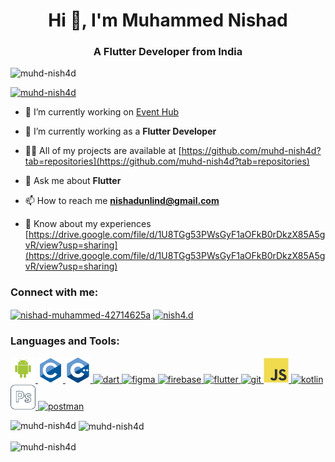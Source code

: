 <h1 align="center">Hi 👋, I'm Muhammed Nishad</h1>
<h3 align="center">A Flutter Developer from India</h3>

<p align="left"> <img src="https://komarev.com/ghpvc/?username=muhd-nish4d&label=Profile%20views&color=0e75b6&style=flat" alt="muhd-nish4d" /> </p>

<p align="left"> <a href="https://github.com/ryo-ma/github-profile-trophy"><img src="https://github-profile-trophy.vercel.app/?username=muhd-nish4d" alt="muhd-nish4d" /></a> </p>

- 🔭 I’m currently working on [Event Hub](https://github.com/muhd-nish4d/event_management)

- 🌱 I’m currently working as a **Flutter Developer**

- 👨‍💻 All of my projects are available at [https://github.com/muhd-nish4d?tab=repositories](https://github.com/muhd-nish4d?tab=repositories)

- 💬 Ask me about **Flutter**

- 📫 How to reach me **nishadunlind@gmail.com**

- 📄 Know about my experiences [https://drive.google.com/file/d/1U8TGg53PWsGyF1aOFkB0rDkzX85A5gvR/view?usp=sharing](https://drive.google.com/file/d/1U8TGg53PWsGyF1aOFkB0rDkzX85A5gvR/view?usp=sharing)

<h3 align="left">Connect with me:</h3>
<p align="left">
<a href="https://linkedin.com/in/nishad-muhammed-42714625a" target="blank"><img align="center" src="https://raw.githubusercontent.com/rahuldkjain/github-profile-readme-generator/master/src/images/icons/Social/linked-in-alt.svg" alt="nishad-muhammed-42714625a" height="30" width="40" /></a>
<a href="https://instagram.com/nish4.d" target="blank"><img align="center" src="https://raw.githubusercontent.com/rahuldkjain/github-profile-readme-generator/master/src/images/icons/Social/instagram.svg" alt="nish4.d" height="30" width="40" /></a>
</p>

<h3 align="left">Languages and Tools:</h3>
<p align="left"> <a href="https://developer.android.com" target="_blank" rel="noreferrer"> <img src="https://raw.githubusercontent.com/devicons/devicon/master/icons/android/android-original-wordmark.svg" alt="android" width="40" height="40"/> </a> <a href="https://www.cprogramming.com/" target="_blank" rel="noreferrer"> <img src="https://raw.githubusercontent.com/devicons/devicon/master/icons/c/c-original.svg" alt="c" width="40" height="40"/> </a> <a href="https://www.w3schools.com/cpp/" target="_blank" rel="noreferrer"> <img src="https://raw.githubusercontent.com/devicons/devicon/master/icons/cplusplus/cplusplus-original.svg" alt="cplusplus" width="40" height="40"/> </a> <a href="https://dart.dev" target="_blank" rel="noreferrer"> <img src="https://www.vectorlogo.zone/logos/dartlang/dartlang-icon.svg" alt="dart" width="40" height="40"/> </a> <a href="https://www.figma.com/" target="_blank" rel="noreferrer"> <img src="https://www.vectorlogo.zone/logos/figma/figma-icon.svg" alt="figma" width="40" height="40"/> </a> <a href="https://firebase.google.com/" target="_blank" rel="noreferrer"> <img src="https://www.vectorlogo.zone/logos/firebase/firebase-icon.svg" alt="firebase" width="40" height="40"/> </a> <a href="https://flutter.dev" target="_blank" rel="noreferrer"> <img src="https://www.vectorlogo.zone/logos/flutterio/flutterio-icon.svg" alt="flutter" width="40" height="40"/> </a> <a href="https://git-scm.com/" target="_blank" rel="noreferrer"> <img src="https://www.vectorlogo.zone/logos/git-scm/git-scm-icon.svg" alt="git" width="40" height="40"/> </a> <a href="https://developer.mozilla.org/en-US/docs/Web/JavaScript" target="_blank" rel="noreferrer"> <img src="https://raw.githubusercontent.com/devicons/devicon/master/icons/javascript/javascript-original.svg" alt="javascript" width="40" height="40"/> </a> <a href="https://kotlinlang.org" target="_blank" rel="noreferrer"> <img src="https://www.vectorlogo.zone/logos/kotlinlang/kotlinlang-icon.svg" alt="kotlin" width="40" height="40"/> </a> <a href="https://www.photoshop.com/en" target="_blank" rel="noreferrer"> <img src="https://raw.githubusercontent.com/devicons/devicon/master/icons/photoshop/photoshop-line.svg" alt="photoshop" width="40" height="40"/> </a> <a href="https://postman.com" target="_blank" rel="noreferrer"> <img src="https://www.vectorlogo.zone/logos/getpostman/getpostman-icon.svg" alt="postman" width="40" height="40"/> </a> </p>

<p><img align="left" src="https://github-readme-stats.vercel.app/api/top-langs?username=muhd-nish4d&show_icons=true&locale=en&layout=compact" alt="muhd-nish4d" /></p>

<p>&nbsp;<img align="center" src="https://github-readme-stats.vercel.app/api?username=muhd-nish4d&show_icons=true&locale=en" alt="muhd-nish4d" /></p>

<p><img align="center" src="https://github-readme-streak-stats.herokuapp.com/?user=muhd-nish4d&" alt="muhd-nish4d" /></p>
